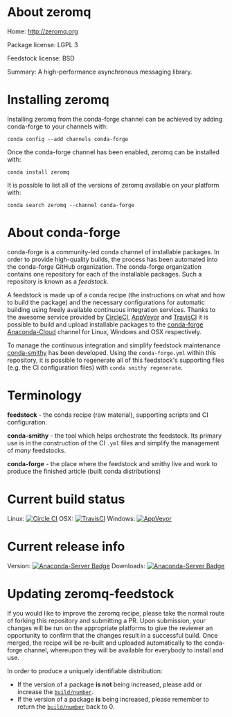 About zeromq
============

Home: http://zeromq.org

Package license: LGPL 3

Feedstock license: BSD

Summary: A high-performance asynchronous messaging library.



Installing zeromq
=================

Installing zeromq from the conda-forge channel can be achieved by adding conda-forge to your channels with:

```
conda config --add channels conda-forge
```

Once the conda-forge channel has been enabled, zeromq can be installed with:

```
conda install zeromq
```

It is possible to list all of the versions of zeromq available on your platform with:

```
conda search zeromq --channel conda-forge
```


About conda-forge
=================

conda-forge is a community-led conda channel of installable packages.
In order to provide high-quality builds, the process has been automated into the
conda-forge GitHub organization. The conda-forge organization contains one repository 
for each of the installable packages. Such a repository is known as a *feedstock*.

A feedstock is made up of a conda recipe (the instructions on what and how to build
the package) and the necessary configurations for automatic building using freely
available continuous integration services. Thanks to the awesome service provided by
[CircleCI](https://circleci.com/), [AppVeyor](http://www.appveyor.com/)
and [TravisCI](https://travis-ci.org/) it is possible to build and upload installable
packages to the [conda-forge](https://anaconda.org/conda-forge)
[Anaconda-Cloud](http://docs.anaconda.org/) channel for Linux, Windows and OSX respectively.

To manage the continuous integration and simplify feedstock maintenance
[conda-smithy](http://github.com/conda-forge/conda-smithy) has been developed.
Using the ``conda-forge.yml`` within this repository, it is possible to regenerate all of
this feedstock's supporting files (e.g. the CI configuration files) with ``conda smithy regenerate``.


Terminology
===========

**feedstock** - the conda recipe (raw material), supporting scripts and CI configuration.

**conda-smithy** - the tool which helps orchestrate the feedstock.
                   Its primary use is in the construction of the CI ``.yml`` files
                   and simplify the management of *many* feedstocks.

**conda-forge** - the place where the feedstock and smithy live and work to
                  produce the finished article (built conda distributions)

Current build status
====================
Linux: [![Circle CI](https://circleci.com/gh/conda-forge/zeromq-feedstock.svg?style=svg)](https://circleci.com/gh/conda-forge/zeromq-feedstock)
OSX: [![TravisCI](https://travis-ci.org/conda-forge/zeromq-feedstock.svg?branch=master)](https://travis-ci.org/conda-forge/zeromq-feedstock) 
Windows: [![AppVeyor](https://ci.appveyor.com/api/projects/status/github/conda-forge/zeromq-feedstock?svg=True)](https://ci.appveyor.com/project/conda-forge/zeromq-feedstock/branch/master)

Current release info
====================
Version: [![Anaconda-Server Badge](https://anaconda.org/conda-forge/zeromq/badges/version.svg)](https://anaconda.org/conda-forge/zeromq)
Downloads: [![Anaconda-Server Badge](https://anaconda.org/conda-forge/zeromq/badges/downloads.svg)](https://anaconda.org/conda-forge/zeromq)


Updating zeromq-feedstock
=========================

If you would like to improve the zeromq recipe, please take the normal
route of forking this repository and submitting a PR. Upon submission, your changes will
be run on the appropriate platforms to give the reviewer an opportunity to confirm that the
changes result in a successful build. Once merged, the recipe will be re-built and uploaded
automatically to the conda-forge channel, whereupon they will be available for everybody to
install and use.

In order to produce a uniquely identifiable distribution:
 * If the version of a package **is not** being increased, please add or increase
   the [``build/number``](http://conda.pydata.org/docs/building/meta-yaml.html#build-number-and-string). 
 * If the version of a package **is** being increased, please remember to return
   the [``build/number``](http://conda.pydata.org/docs/building/meta-yaml.html#build-number-and-string)
   back to 0.
